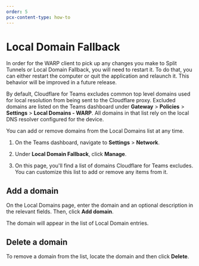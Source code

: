 ```yaml
---
order: 5
pcx-content-type: how-to
---
```

 
# Local Domain Fallback
 
 <Aside>
 
In order for the WARP client to pick up any changes you make to Split Tunnels or Local Domain Fallback, you will need to restart it. To do that, you can either restart the computer or quit the application and relaunch it. This behavior will be improved in a future release.
 
</Aside>

By default, Cloudflare for Teams excludes common top level domains used for local resolution from being sent to the Cloudflare proxy. Excluded domains are listed on the Teams dashboard under **Gateway** > **Policies** > **Settings** > **Local Domains - WARP**. All domains in that list rely on the local DNS resolver configured for the device.
 
You can add or remove domains from the Local Domains list at any time.

1. On the Teams dashboard, navigate to **Settings** > **Network**.
 
1. Under **Local Domain Fallback**, click **Manage**.
 
1. On this page, you'll find a list of domains Cloudflare for Teams excludes. You can customize this list to add or remove any items from it.

## Add a domain
 
On the Local Domains page, enter the domain and an optional description in the relevant fields. Then, click **Add domain**.
 
The domain will appear in the list of Local Domain entries.
 
## Delete a domain
 
To remove a domain from the list, locate the domain and then click **Delete**.
